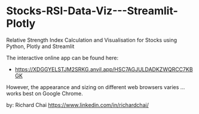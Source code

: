 # Stocks-RSI-Data-Viz---Streamlit-Plotly
Relative Strength Index Calculation and Visualisation for Stocks using Python, Plotly and Streamlit

The interactive online app can be found here:

- https://XDGGYELSTJM2SRKG.anvil.app/HSC7AGJULDADKZWQRCC7KBGK


However, the appearance and sizing on different web browsers varies ... works best on Google Chrome.

by:
Richard Chai
https://www.linkedin.com/in/richardchai/

